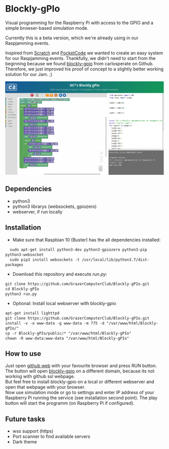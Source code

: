 # Blockly-gPIo
Visual programming for the Raspberry Pi with access to the GPIO and a simple browser-based simulation mode.

Currently this is a beta version, which we're already using in our Raspjamming events.

Inspired from [Scratch](https://scratch.mit.edu/) and [PocketCode](https://www.catrobat.org/intro/) we wanted 
to create an easy system for our Raspjamming events. Thankfully, we didn't need to start from the beginning because 
we found [blockly-gpio](https://github.com/carlosperate/Blockly-gPIo) from carlosperate on Github. Therefore, we 
just improved his proof of concept to a slightly better working solution for our Jam. ;)</p>

![Blockly-gPIo screenshot](https://github.com/GrazerComputerClub/Blockly-gPIo/raw/master/blockly_gPIo_screenshot.png)

## Dependencies
 * python3
 * python3 librarys (websockets, gpiozero)
 * webserver, if run locally
 
## Installation
* Make sure that Raspbian 10 (Buster) has the all dependencies installed:  
```
  sudo apt-get install python3-dev python3-gpiozero python3-pip python3-websocket  
  sudo pip3 install websockets -t /usr/local/lib/python3.7/dist-packages
 ```
*  Download this repository and execute *run.py*:  
  ```
  git clone https://github.com/GrazerComputerClub/Blockly-gPIo.git  
  cd Blockly-gPIo  
  python3 run.py
  ``` 
*  Optional: Install local webserver with blockly-gpio   
  ```
  apt-get install lighttpd
  git clone https://github.com/GrazerComputerClub/Blockly-gPIo.git
  install -v -o www-data -g www-data -m 775 -d "/var/www/html/Blockly-gPIo/"
  cp -r Blockly-gPIo/public/* "/var/www/html/Blockly-gPIo"
  chown -R www-data:www-data "/var/www/html/Blockly-gPIo"
  ```
  
## How to use
Just open [github web](https://grazercomputerclub.github.io/Blockly-gPIo/) with your favourite browser and press RUN button.  
The button will open [blockly-gpio](http://strohmayers.com/Blockly-gPIo/) on a different domain, because its not working with github ssl webpage.  
But feel free to install blockly-gpio on a local or different webserver and open that webpage with your browser.  
Now use simulation mode or go to settings and enter IP address of your Raspberry Pi running the service (see installation second point). The play button will start the programm (on Raspberry Pi if configured). 


## Future tasks
* wss support (https)
* Port scanner to find available servers
* Dark theme
